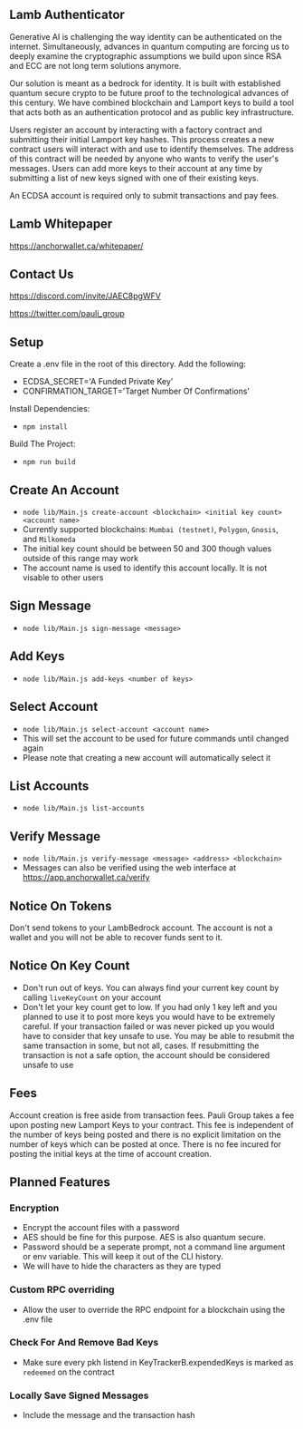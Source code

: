 ## Lamb Authenticator

Generative AI is challenging the way identity can be authenticated on the internet. Simultaneously, advances in quantum computing are forcing us to deeply examine the cryptographic assumptions we build upon since RSA and ECC are not long term solutions anymore.

Our solution is meant as a bedrock for identity. It is built with established quantum secure crypto to be future proof to the technological advances of this century. We have combined blockchain and Lamport keys to build a tool that acts both as an authentication protocol and as public key infrastructure.

Users register an account by interacting with a factory contract and submitting their initial Lamport key hashes. This process creates a new contract users will interact with and use to identify themselves. The address of this contract will be needed by anyone who wants to verify the user's messages. Users can add more keys to their account at any time by submitting a list of new keys signed with one of their existing keys.

An ECDSA account is required only to submit transactions and pay fees.

## Lamb Whitepaper
https://anchorwallet.ca/whitepaper/

## Contact Us

https://discord.com/invite/JAEC8pgWFV

https://twitter.com/pauli_group

## Setup
Create a .env file in the root of this directory. Add the following:

 - ECDSA_SECRET='A Funded Private Key'
 - CONFIRMATION_TARGET='Target Number Of Confirmations'

Install Dependencies: 

 - `npm install`
 
Build The Project:
    
 - `npm run build`

## Create An Account 

 - `node lib/Main.js create-account <blockchain> <initial key count> <account name>`
 - Currently supported blockchains: `Mumbai (testnet)`, `Polygon`, `Gnosis`, and `Milkomeda`
 - The initial key count should be between 50 and 300 though values outside of this range may work
 - The account name is used to identify this account locally. It is not visable to other users

## Sign Message
 - `node lib/Main.js sign-message <message>`

## Add Keys
 - `node lib/Main.js add-keys <number of keys>`

## Select Account
 - `node lib/Main.js select-account <account name>`
 - This will set the account to be used for future commands until changed again 
 - Please note that creating a new account will automatically select it

## List Accounts
 - `node lib/Main.js list-accounts`

## Verify Message
 - `node lib/Main.js verify-message <message> <address> <blockchain>`
 - Messages can also be verified using the web interface at https://app.anchorwallet.ca/verify

## Notice On Tokens
Don't send tokens to your LambBedrock account. The account is not a wallet and you will not be able to recover funds sent to it.

## Notice On Key Count
- Don't run out of keys. You can always find your current key count by calling `liveKeyCount` on your account 
- Don't let your key count get to low. If you had only 1 key left and you planned to use it to post more keys you would have to be extremely careful. If your transaction failed or was never picked up you would have to consider that key unsafe to use. You may be able to resubmit the same transaction in some, but not all, cases. If resubmitting the transaction is not a safe option, the account should be considered unsafe to use

## Fees
Account creation is free aside from transaction fees. Pauli Group takes a fee upon posting new Lamport Keys to your contract. This fee is independent of the number of keys being posted and there is no explicit limitation on the number of keys which can be posted at once. There is no fee incured for posting the initial keys at the time of account creation. 

## Planned Features

### Encryption
 - Encrypt the account files with a password
 - AES should be fine for this purpose. AES is also quantum secure. 
 - Password should be a seperate prompt, not a command line argument or env variable. This will keep it out of the CLI history. 
 - We will have to hide the characters as they are typed

### Custom RPC overriding
- Allow the user to override the RPC endpoint for a blockchain using the .env file
### Check For And Remove Bad Keys
- Make sure every pkh listend in KeyTrackerB.expendedKeys is marked as `redeemed` on the contract

### Locally Save Signed Messages
- Include the message and the transaction hash 
